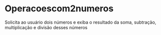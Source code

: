 # Operacoescom2numeros
Solicita ao usuário dois números e exiba o resultado da soma, subtração, multiplicação e divisão desses números
